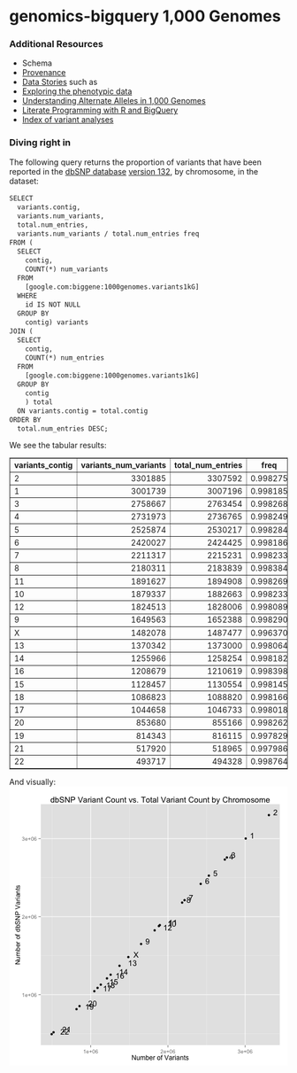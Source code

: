 genomics-bigquery 1,000 Genomes
=================

### Additional Resources
* Schema
* [Provenance](./provenance)
* [Data Stories](./data-stories) such as
 * [Exploring the phenotypic data](./data-stories/exploring-the-phenotypic-data)
 * [Understanding Alternate Alleles in 1,000 Genomes](./data-stories/understanding-alternate-alleles)
 * [Literate Programming with R and BigQuery](./data-stories/literate-programming-demo)
* [Index of variant analyses](./analyses-catalog.md)

### Diving right in

The following query returns the proportion of variants that have been reported in the [dbSNP database](http://www.ncbi.nlm.nih.gov/projects/SNP/snp_summary.cgi?build_id=132) [version 132](http://www.1000genomes.org/category/variants), by chromosome, in the dataset:


```
SELECT
  variants.contig,
  variants.num_variants,
  total.num_entries,
  variants.num_variants / total.num_entries freq
FROM (
  SELECT
    contig,
    COUNT(*) num_variants
  FROM
    [google.com:biggene:1000genomes.variants1kG]
  WHERE
    id IS NOT NULL
  GROUP BY
    contig) variants
JOIN (
  SELECT
    contig,
    COUNT(*) num_entries
  FROM
    [google.com:biggene:1000genomes.variants1kG]
  GROUP BY
    contig
    ) total
  ON variants.contig = total.contig
ORDER BY
  total.num_entries DESC;
```


We see the tabular results:
<!-- html table generated in R 3.0.2 by xtable 1.7-3 package -->
<!-- Tue Apr 15 09:37:15 2014 -->
<TABLE border=1>
<TR> <TH> variants_contig </TH> <TH> variants_num_variants </TH> <TH> total_num_entries </TH> <TH> freq </TH>  </TR>
  <TR> <TD> 2 </TD> <TD align="right"> 3301885 </TD> <TD align="right"> 3307592 </TD> <TD align="right"> 0.998275 </TD> </TR>
  <TR> <TD> 1 </TD> <TD align="right"> 3001739 </TD> <TD align="right"> 3007196 </TD> <TD align="right"> 0.998185 </TD> </TR>
  <TR> <TD> 3 </TD> <TD align="right"> 2758667 </TD> <TD align="right"> 2763454 </TD> <TD align="right"> 0.998268 </TD> </TR>
  <TR> <TD> 4 </TD> <TD align="right"> 2731973 </TD> <TD align="right"> 2736765 </TD> <TD align="right"> 0.998249 </TD> </TR>
  <TR> <TD> 5 </TD> <TD align="right"> 2525874 </TD> <TD align="right"> 2530217 </TD> <TD align="right"> 0.998284 </TD> </TR>
  <TR> <TD> 6 </TD> <TD align="right"> 2420027 </TD> <TD align="right"> 2424425 </TD> <TD align="right"> 0.998186 </TD> </TR>
  <TR> <TD> 7 </TD> <TD align="right"> 2211317 </TD> <TD align="right"> 2215231 </TD> <TD align="right"> 0.998233 </TD> </TR>
  <TR> <TD> 8 </TD> <TD align="right"> 2180311 </TD> <TD align="right"> 2183839 </TD> <TD align="right"> 0.998384 </TD> </TR>
  <TR> <TD> 11 </TD> <TD align="right"> 1891627 </TD> <TD align="right"> 1894908 </TD> <TD align="right"> 0.998269 </TD> </TR>
  <TR> <TD> 10 </TD> <TD align="right"> 1879337 </TD> <TD align="right"> 1882663 </TD> <TD align="right"> 0.998233 </TD> </TR>
  <TR> <TD> 12 </TD> <TD align="right"> 1824513 </TD> <TD align="right"> 1828006 </TD> <TD align="right"> 0.998089 </TD> </TR>
  <TR> <TD> 9 </TD> <TD align="right"> 1649563 </TD> <TD align="right"> 1652388 </TD> <TD align="right"> 0.998290 </TD> </TR>
  <TR> <TD> X </TD> <TD align="right"> 1482078 </TD> <TD align="right"> 1487477 </TD> <TD align="right"> 0.996370 </TD> </TR>
  <TR> <TD> 13 </TD> <TD align="right"> 1370342 </TD> <TD align="right"> 1373000 </TD> <TD align="right"> 0.998064 </TD> </TR>
  <TR> <TD> 14 </TD> <TD align="right"> 1255966 </TD> <TD align="right"> 1258254 </TD> <TD align="right"> 0.998182 </TD> </TR>
  <TR> <TD> 16 </TD> <TD align="right"> 1208679 </TD> <TD align="right"> 1210619 </TD> <TD align="right"> 0.998398 </TD> </TR>
  <TR> <TD> 15 </TD> <TD align="right"> 1128457 </TD> <TD align="right"> 1130554 </TD> <TD align="right"> 0.998145 </TD> </TR>
  <TR> <TD> 18 </TD> <TD align="right"> 1086823 </TD> <TD align="right"> 1088820 </TD> <TD align="right"> 0.998166 </TD> </TR>
  <TR> <TD> 17 </TD> <TD align="right"> 1044658 </TD> <TD align="right"> 1046733 </TD> <TD align="right"> 0.998018 </TD> </TR>
  <TR> <TD> 20 </TD> <TD align="right">  853680 </TD> <TD align="right">  855166 </TD> <TD align="right"> 0.998262 </TD> </TR>
  <TR> <TD> 19 </TD> <TD align="right">  814343 </TD> <TD align="right">  816115 </TD> <TD align="right"> 0.997829 </TD> </TR>
  <TR> <TD> 21 </TD> <TD align="right">  517920 </TD> <TD align="right">  518965 </TD> <TD align="right"> 0.997986 </TD> </TR>
  <TR> <TD> 22 </TD> <TD align="right">  493717 </TD> <TD align="right">  494328 </TD> <TD align="right"> 0.998764 </TD> </TR>
   </TABLE>


And visually:
<img src="figure/unnamed-chunk-3.png" title="plot of chunk unnamed-chunk-3" alt="plot of chunk unnamed-chunk-3" style="display: block; margin: auto;" />

